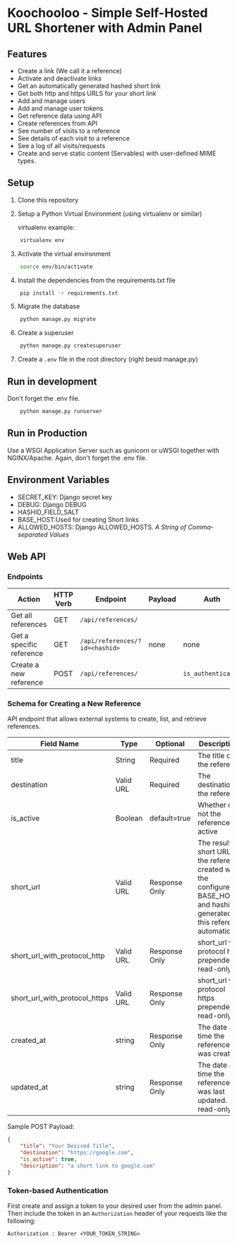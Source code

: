 # Koochooloo - Simple Self-Hosted URL Shortener with Admin Panel

## Features

- Create a link (We call it a reference)
- Activate and deactivate links
- Get an automatically generated hashed short link
- Get both http and https URLS for your short link
- Add and manage users
- Add and manage user tokens
- Get reference data using API
- Create references from API
- See number of visits to a reference
- See details of each visit to a reference
- See a log of all visits/requests
- Create and serve static content (Servables) with user-defined MIME types.

## Setup

1. Clone this repository
2. Setup a Python Virtual Environment (using virtualenv or similar)

   virtualenv example:

```sh
    virtualenv env
```

3. Activate the virtual environment

```sh
    source env/bin/activate
```

4. Install the dependencies from the requirements.txt file

```sh
    pip install -r requirements.txt
```

5. Migrate the database

```sh
    python manage.py migrate
```

6. Create a superuser

```sh
    python manage.py createsuperuser
```

7. Create a `.env` file in the root directory (right besid manage.py)

## Run in development

Don't forget the .env file.

```sh
    python manage.py runserver
```

## Run in Production

Use a WSGI Application Server such as gunicorn or uWSGI together with NGINX/Apache.
Again, don't forget the .env file.

## Environment Variables

- SECRET_KEY: Django secret key
- DEBUG: Django DEBUG
- HASHID_FIELD_SALT
- BASE_HOST:Used for creating Short links
- ALLOWED_HOSTS: Django ALLOWED_HOSTS. _A String of Comma-separated Values_

## Web API

### Endpoints

| Action                   | HTTP Verb | Endpoint                       | Payload | Auth               |
| ------------------------ | --------- | ------------------------------ | ------- | ------------------ |
| Get all references       | GET       | `/api/references/`             |         |                    |
| Get a specific reference | GET       | `/api/references/?id=<hashid>` | none    | none               |
| Create a new reference   | POST      | `/api/references/`             |         | `is_authenticated` |

### Schema for Creating a New Reference

API endpoint that allows external systems to create, list, and retrieve references.


| Field Name                    | Type      | Optional      | Descriptions                                                                                                                           |
| ----------------------------- | --------- | ------------- | -------------------------------------------------------------------------------------------------------------------------------------- |
| title                         | String    | Required      | The title of the reference                                                                                                             |
| destination                   | Valid URL | Required      | The destination of the reference                                                                                                       |
| is_active                     | Boolean   | default=true  | Whether or not the reference is active                                                                                                 |
| short_url                     | Valid URL | Response Only | The resulting short URL for the reference created with the configured BASE_HOST and hashid generated for this reference automatically. |
| short_url_with_protocol_http  | Valid URL | Response Only | short_url with protocol http prepended. read-only                                                                                      |
| short_url_with_protocol_https | Valid URL | Response Only | short_url with protocol https prepended. read-only                                                                                     |
| created_at                    | string    | Response Only | The date and time the reference was created.                                                                                           |
| updated_at                    | string    | Response Only | The date and time the reference was last updated. read-only                                                                            |

Sample POST Payload:

```json
{
    "title": "Your Desired Title",
    "destination": "https://google.com",
    "is_active": true,
    "description": "a short link to google.com"
}
```

### Token-based Authentication

First create and assign a token to your desired user from the admin panel. Then include the token in an `Authorization` header of your requests like the following:

`Authorization : Bearer <YOUR_TOKEN_STRING>`
